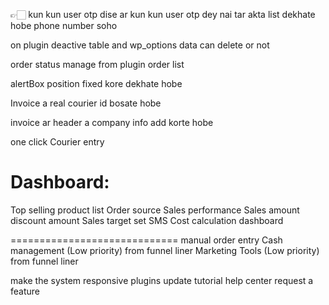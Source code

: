 👉🏻 kun kun user otp dise ar kun kun user otp dey nai tar akta list dekhate hobe phone number soho

on plugin deactive table and wp_options data can delete or not

order status manage from plugin order list

alertBox position fixed kore dekhate hobe

Invoice a real courier id bosate hobe

invoice ar header a company info add korte hobe

one click Courier entry


Dashboard:
=========================
Top selling product list
Order source
Sales performance
Sales amount 
discount amount
Sales target set
SMS Cost calculation dashboard

=============================
manual order entry
Cash management (Low priority) from funnel liner
Marketing Tools (Low priority) from funnel liner



make the system responsive
plugins update
tutorial
help center
request a feature